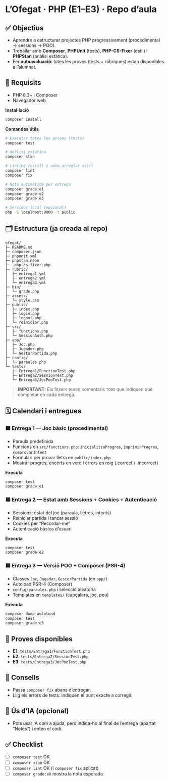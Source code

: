 # L’Ofegat · PHP (E1–E3) · Repo d’aula

## ✅ Objectius
- Aprendre a estructurar projectes PHP progressivament (procedimental → sessions → POO).
- Treballar amb **Composer**, **PHPUnit** (tests), **PHP-CS-Fixer** (estil) i **PHPStan** (anàlisi estàtica).
- Fer **autoavaluació**: totes les proves (tests + rúbriques) estan disponibles a l’alumnat.

## 🧰 Requisits
- PHP 8.3+ i Composer
- Navegador web

**Instal·lació**
```bash
composer install
```

**Comandes útils**
```bash
# Executar totes les proves (tests)
composer test

# Anàlisi estàtica
composer stan

# Linting (estil) i auto-arreglar estil
composer lint
composer fix

# Nota automàtica per entrega
composer grade:e1
composer grade:e2
composer grade:e3

# Servidor local (opcional)
php -S localhost:8000 -t public
```

## 🗂️ Estructura (ja creada al repo)
```
ofegat/
├─ README.md
├─ composer.json
├─ phpunit.xml
├─ phpstan.neon
├─ .php-cs-fixer.php
├─ rubric/
│  ├─ entrega1.yml
│  ├─ entrega2.yml
│  └─ entrega3.yml
├─ bin/
│  └─ grade.php
├─ assets/
│  └─ style.css
├─ public/
│  ├─ index.php
│  ├─ login.php
│  ├─ logout.php
│  └─ reiniciar.php
├─ src/
│  ├─ functions.php
│  └─ SessionAuth.php
├─ app/
│  ├─ Joc.php
│  ├─ Jugador.php
│  └─ GestorPartida.php
├─ config/
│  └─ paraules.php
└─ tests/
   ├─ Entrega1/FunctionTest.php
   ├─ Entrega2/SessionTest.php
   └─ Entrega3/JocPooTest.php
```

> **IMPORTANT:** Els fitxers tenen comentaris `TODO` que indiquen què completar en cada entrega.

## 🗓️ Calendari i entregues

### 🟩 Entrega 1 — Joc bàsic (procedimental)
- Paraula predefinida
- Funcions en `src/functions.php`: `inicialitzaProgres`, `imprimirProgres`, `comprovarIntent`
- Formulari per provar lletra en `public/index.php`
- Mostrar progrés, encerts en verd i errors en roig (.correct / .incorrect)

**Executa**
```bash
composer test
composer grade:e1
```

### 🟨 Entrega 2 — Estat amb Sessions + Cookies + Autenticació
- Sessions: estat del joc (paraula, lletres, intents)
- Reiniciar partida i tancar sessió
- Cookies per “Recordar-me”
- Autenticació bàsica d’usuari

**Executa**
```bash
composer test
composer grade:e2
```

### 🟦 Entrega 3 — Versió POO + Composer (PSR-4)
- Classes `Joc`, `Jugador`, `GestorPartida` (en `app/`)
- Autoload PSR-4 (Composer)
- `config/paraules.php` i selecció aleatòria
- Templates en `templates/` (capçalera, joc, peu)

**Executa**
```bash
composer dump-autoload
composer test
composer grade:e3
```

## 🧪 Proves disponibles
- **E1**: `tests/Entrega1/FunctionTest.php`
- **E2**: `tests/Entrega2/SessionTest.php`
- **E3**: `tests/Entrega3/JocPooTest.php`

## 🧠 Consells
- Passa `composer fix` abans d’entregar.
- Llig els errors de tests: indiquen el punt exacte a corregir.

## 🤖 Ús d’IA (opcional)
- Pots usar IA com a ajuda, però indica-ho al final de l’entrega (apartat “Notes”) i entén el codi.

## ✅ Checklist
- [ ] `composer test` OK
- [ ] `composer stan` OK
- [ ] `composer lint` OK (i `composer fix` aplicat)
- [ ] `composer grade:eX` mostra la nota esperada
